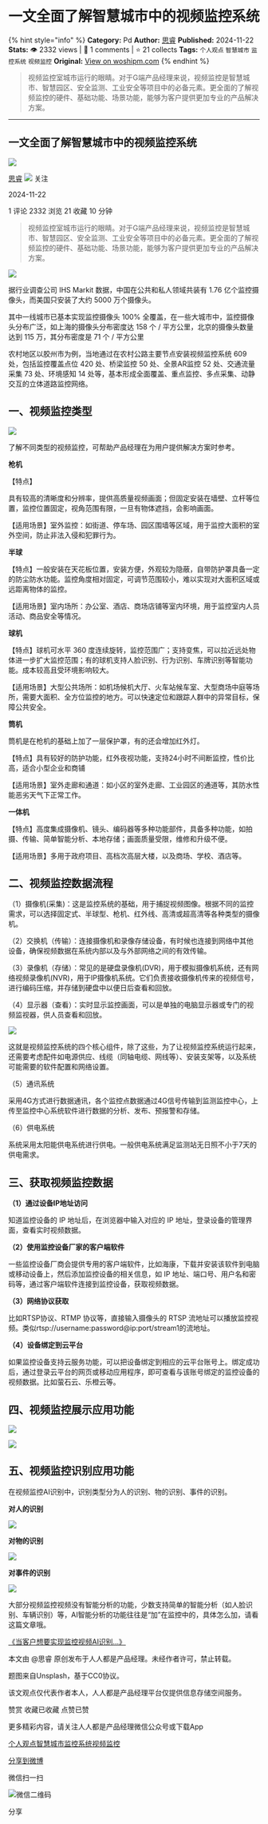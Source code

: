 # 一文全面了解智慧城市中的视频监控系统
{% hint style="info" %}
**Category:** Pd
**Author:** [思睿](https://www.woshipm.com/u/694418)
**Published:** 2024-11-22  
**Stats:** 👁️ 2332 views | 💬 1 comments | ⭐ 21 collects
**Tags:** `个人观点` `智慧城市` `监控系统` `视频监控`
**Original:** [View on woshipm.com](https://www.woshipm.com/pd/6143910.html)
{% endhint %}
> 视频监控室城市运行的眼睛。对于G端产品经理来说，视频监控是智慧城市、智慧园区、安全监测、工业安全等项目中的必备元素。更全面的了解视频监控的硬件、基础功能、场景功能，能够为客户提供更加专业的产品解决方案。

---

## 一文全面了解智慧城市中的视频监控系统

[![](https://static.woshipm.com/view/woshipm_api_def_20231226142923_4319.png?imageView2/1/w/72/h/72/q/100)](https://www.woshipm.com/u/694418)

[思睿](https://www.woshipm.com/u/694418) ![](https://static.woshipm.com/tag/1101_1@2x.png) 关注

2024-11-22

1 评论 2332 浏览 21 收藏 10 分钟

> 视频监控室城市运行的眼睛。对于G端产品经理来说，视频监控是智慧城市、智慧园区、安全监测、工业安全等项目中的必备元素。更全面的了解视频监控的硬件、基础功能、场景功能，能够为客户提供更加专业的产品解决方案。

![](https://image.woshipm.com/2023/08/28/9c0c1dd2-4550-11ee-b2cc-00163e0b5ff3.jpg)

据行业调查公司 IHS Markit 数据，中国在公共和私人领域共装有 1.76 亿个监控摄像头，而美国只安装了大约 5000 万个摄像头。

其中一线城市已基本实现监控摄像头 100% 全覆盖，在一些大城市中，监控摄像头分布广泛，如上海的摄像头分布密度达 158 个 / 平方公里，北京的摄像头数量达到 115 万，其分布密度是 71 个 / 平方公里

农村地区以胶州市为例，当地通过在农村公路主要节点安装视频监控系统 609 处，包括监控覆盖点位 420 处、桥梁监控 50 处、全景AR监控 52 处、交通流量采集 73 处、环境感知 14 处等，基本形成全面覆盖、重点监控、多点采集、动静交互的立体道路监控网络。

## 一、视频监控类型

![](https://image.woshipm.com/2024/11/21/44fb6fa4-a7d1-11ef-814d-00163e0b5ff3.png)

了解不同类型的视频监控，可帮助产品经理在为用户提供解决方案时参考。

**枪机**

【特点】

具有较高的清晰度和分辨率，提供高质量视频画面；但固定安装在墙壁、立杆等位置，监控位置固定，视角范围有限，一旦有物体遮挡，会影响画面。

【适用场景】室外监控：如街道、停车场、园区围墙等区域，用于监控大面积的室外空间，防止非法入侵和犯罪行为。

**半球**

【特点】一般安装在天花板位置，安装方便，外观较为隐蔽，自带防护罩具备一定的防尘防水功能。监控角度相对固定，可调节范围较小，难以实现对大面积区域或远距离物体的监控。

【适用场景】室内场所：办公室、酒店、商场店铺等室内环境，用于监控室内人员活动、商品安全等情况。

**球机**

【特点】球机可水平 360 度连续旋转，监控范围广；支持变焦，可以拉近远处物体进一步扩大监控范围；有的球机支持人脸识别、行为识别、车牌识别等智能功能。成本较高且受环境影响较大。

【适用场景】大型公共场所：如机场候机大厅、火车站候车室、大型商场中庭等场所，需要大面积、全方位监控的地方。可以快速定位和跟踪人群中的异常目标，保障公共安全。

**筒机**

筒机是在枪机的基础上加了一层保护罩，有的还会增加红外灯。

【特点】具有较好的防护功能，红外夜视功能，支持24小时不间断监控，性价比高，适合小型企业和商铺

【适用场景】室外走廊和通道：如小区的室外走廊、工业园区的通道等，其防水性能恶劣天气下正常工作。

**一体机**

【特点】高度集成摄像机、镜头、编码器等多种功能部件，具备多种功能，如拍摄、传输、简单智能分析、本地存储；画面质量受限，维修和升级不便。

【适用场景】多用于政府项目、高档次高层大楼，以及商场、学校、酒店等。

## 二、视频监控数据流程

（1）摄像机(采集)：这是监控系统的基础，用于捕捉视频图像。根据不同的监控需求，可以选择固定式、半球型、枪机、红外线、高清或超高清等各种类型的摄像机。

（2）交换机（传输）：连接摄像机和录像存储设备，有时候也连接到网络中其他设备，确保视频数据在系统内部以及与外部网络之间的有效传输。

（3）录像机（存储）：常见的是硬盘录像机(DVR)，用于模拟摄像机系统，还有网络视频录像机(NVR)，用于IP摄像机系统。它们负责接收摄像机传来的视频信号，进行编码压缩，并存储到硬盘中以便日后查看和回放。

（4）显示器（查看）：实时显示监控画面，可以是单独的电脑显示器或专门的视频监视器，供人员查看和回放。

![](https://image.woshipm.com/2024/11/21/55eefff6-a7d1-11ef-a9d0-00163e0b5ff3.png)

这就是视频监控系统的四个核心组件，除了这些，为了让视频监控系统运行起来，还需要考虑配件如电源供应、线缆（同轴电缆、网线等）、安装支架等，以及系统可能需要的软件配置和网络设置。

（5）通讯系统

采用4G方式进行数据通讯，各个监控点数据通过4G信号传输到监测监控中心，上传至监控中心系统软件进行数据的分析、发布、预报警和存储。

（6）供电系统

系统采用太阳能供电系统进行供电。一般供电系统满足监测站无日照不小于7天的供电需求。

## 三、获取视频监控数据

**（1）通过设备IP地址访问**

知道监控设备的 IP 地址后，在浏览器中输入对应的 IP 地址，登录设备的管理界面，查看实时视频数据。

**（2）使用监控设备厂家的客户端软件**

一些监控设备厂商会提供专用的客户端软件，比如海康，下载并安装该软件到电脑或移动设备上，然后添加监控设备的相关信息，如 IP 地址、端口号、用户名和密码等，通过客户端软件连接到监控设备，获取视频数据。

**（3）网络协议获取**

比如RTSP协议、RTMP 协议等，直接输入摄像头的 RTSP 流地址可以播放监控视频。类似rtsp://username:password@ip:port/stream1的流地址。

**（4）设备绑定到云平台**

如果监控设备支持云服务功能，可以把设备绑定到相应的云平台账号上。绑定成功后，通过登录云平台的网页或移动应用程序，即可查看与该账号绑定的监控设备的视频数据。比如萤石云、乐橙云等。

## 四、视频监控展示应用功能

![](https://image.woshipm.com/2024/11/21/5ddb0d5e-a7d1-11ef-8196-00163e0b5ff3.png)

![](https://image.woshipm.com/2024/11/21/6307abac-a7d1-11ef-814d-00163e0b5ff3.png)

## 五、视频监控识别应用功能

在视频监控AI识别中，识别类型分为人的识别、物的识别、事件的识别。

**对人的识别**

![](https://image.woshipm.com/2024/11/21/695c8ca2-a7d1-11ef-8d5a-00163e0b5ff3.png)

**对物的识别**

![](https://image.woshipm.com/2024/11/21/6c3afa76-a7d1-11ef-8d5a-00163e0b5ff3.png)

**对事件的识别**

![](https://image.woshipm.com/2024/11/21/6f1b240a-a7d1-11ef-bac0-00163e0b5ff3.png)

大部分视频监控视频没有智能分析的功能，少数支持简单的智能分析（如人脸识别、车辆识别）等，AI智能分析的功能往往是“加”在监控中的，具体怎么加，请看这篇文章哦。

[《当客户想要实现监控视频AI识别…》](https://www.woshipm.com/pd/6075061.html)

本文由 @思睿 原创发布于人人都是产品经理。未经作者许可，禁止转载。

题图来自Unsplash，基于CC0协议。

该文观点仅代表作者本人，人人都是产品经理平台仅提供信息存储空间服务。

赞赏 收藏已收藏 点赞已赞

更多精彩内容，请关注人人都是产品经理微信公众号或下载App

[个人观点](https://www.woshipm.com/tag/%e4%b8%aa%e4%ba%ba%e8%a7%82%e7%82%b9)[智慧城市](https://www.woshipm.com/tag/%e6%99%ba%e6%85%a7%e5%9f%8e%e5%b8%82)[监控系统](https://www.woshipm.com/tag/%e7%9b%91%e6%8e%a7%e7%b3%bb%e7%bb%9f)[视频监控](https://www.woshipm.com/tag/%e8%a7%86%e9%a2%91%e7%9b%91%e6%8e%a7)

[分享到微博](https://service.weibo.com/share/share.php?appkey=2775287854&title=一文全面了解智慧城市中的视频监控系统&url=https://www.woshipm.com/pd/6143910.html&pic=https://image.woshipm.com/2023/08/28/9c0c1dd2-4550-11ee-b2cc-00163e0b5ff3.jpg)

微信扫一扫

![微信二维码](https://api.pwmqr.com/qrcode/create/?url=https://www.woshipm.com/pd/6143910.html)

分享